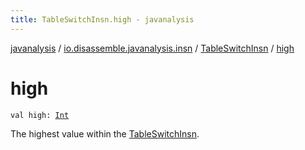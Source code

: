 ```yaml
---
title: TableSwitchInsn.high - javanalysis
---
```


[javanalysis](../../index.html) / [io.disassemble.javanalysis.insn](../index.html) / [TableSwitchInsn](index.html) / [high](./high.html)

# high

`val high: `[`Int`](https://kotlinlang.org/api/latest/jvm/stdlib/kotlin/-int/index.html)

The highest value within the [TableSwitchInsn](index.html).

